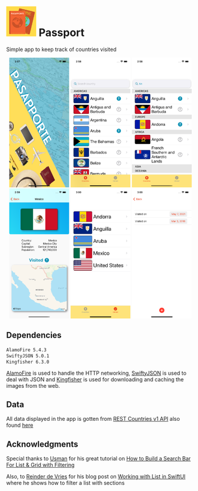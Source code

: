 # <img src="https://github.com/enriquedlh97/passport/blob/main/Graphics/Pasapporte.png" width="80"> Passport
Simple app to keep track of countries visited

<p align="center">
  <img src="https://github.com/enriquedlh97/passport/blob/main/ScreenShots/Simulator%20Screen%20Shot%20-%20iPhone%2012%20-%202021-05-16%20at%2014.57.58.png" width="160">
  <img src="https://github.com/enriquedlh97/passport/blob/main/ScreenShots/Simulator%20Screen%20Shot%20-%20iPhone%2012%20-%202021-05-16%20at%2014.58.18.png" width="160">
  <img src="https://github.com/enriquedlh97/passport/blob/main/ScreenShots/Simulator%20Screen%20Shot%20-%20iPhone%2012%20-%202021-05-16%20at%2014.58.42.png" width="160">
  <img src="https://github.com/enriquedlh97/passport/blob/main/ScreenShots/Simulator%20Screen%20Shot%20-%20iPhone%2012%20-%202021-05-16%20at%2014.59.21.png" width="160">
  <img src="https://github.com/enriquedlh97/passport/blob/main/ScreenShots/Simulator%20Screen%20Shot%20-%20iPhone%2012%20-%202021-05-16%20at%2015.00.36.png" width="160">
  <img src="https://github.com/enriquedlh97/passport/blob/main/ScreenShots/Simulator%20Screen%20Shot%20-%20iPhone%2012%20-%202021-05-16%20at%2015.00.28.png" width="160">

## Dependencies

```
AlamoFire 5.4.3
SwiftyJSON 5.0.1
Kingfisher 6.3.0
```

[AlamoFire](https://github.com/Alamofire/Alamofire.git) is used to handle the HTTP networking, [SwiftyJSON](https://github.com/SwiftyJSON/SwiftyJSON.git) is used to deal with JSON and [Kingfisher](https://github.com/onevcat/Kingfisher.git) is used for downloading and caching the images from the web.

## Data
All data displayed in the app is gotten from [REST Countries v1 API](https://rapidapi.com/apilayernet/api/rest-countries-v1) also found [here](https://github.com/apilayer/restcountries)

## Acknowledgments

Special thanks to [Usman](https://github.com/usmanmukhtar) for his great tutorial on [How to Build a Search Bar For List & Grid with Filtering](https://www.youtube.com/watch?v=d8GVu4Y_biE)

Also, to [Reinder de Vries](https://learnappmaking.com/about/) for his blog post on [Working with List in SwiftUI](https://learnappmaking.com/swiftui-list-foreach-how-to/#sectioned-lists-with-foreach) where he shows how to filter a list with sections
